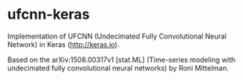 # ufcnn-keras
Implementation of UFCNN (Undecimated Fully Convolutional Neural Network) in Keras (http://keras.io).

Based on the arXiv:1508.00317v1 \[stat.ML\] (Time-series modeling with undecimated fully convolutional neural networks) by Roni Mittelman. 
